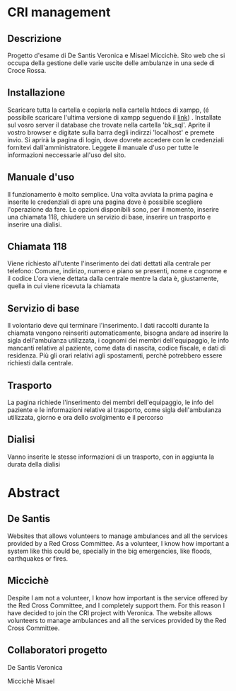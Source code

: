 # CRI management
  ## Descrizione
Progetto d'esame di De Santis Veronica e Misael Miccichè. Sito web che si occupa della gestione delle varie uscite delle ambulanze in una sede di Croce Rossa.
    
  ## Installazione
Scaricare tutta la cartella e copiarla nella cartella htdocs di xampp, (é possibile scaricare l'ultima versione di xampp seguendo il [link](https://www.apachefriends.org/it/download.html)) . Installate sul vosro server il database che trovate nella cartella 'bk_sql'. Aprite il vostro browser e digitate sulla barra degli indirzzi 'localhost' e premete invio. Si aprirà la pagina di login, dove dovrete accedere con le credenziali fornitevi dall'amministratore. Leggete il manuale d'uso per tutte le informazioni neccessarie all'uso del sito.

  ## Manuale d'uso
Il funzionamento è molto semplice. Una volta avviata la prima pagina e inserite le credenziali di apre una pagina dove è possibile scegliere l'operazione da fare. Le opzioni disponibili sono, per il momento, inserire una chiamata 118, chiudere un servizio di base, inserire un trasporto e inserire una dialisi.
  
  ## Chiamata 118
Viene richiesto all'utente l'inserimento dei dati dettati alla centrale per telefono:
    Comune, indirizo, numero e piano se presenti, nome e cognome e il codice
    L'ora viene dettata dalla centrale mentre la data è, giustamente, quella in cui viene ricevuta la chiamata
    
    
 ## Servizio di base
Il volontario deve qui terminare l'inserimento. I dati raccolti durante la chiamata vengono reinseriti automaticamente, bisogna andare ad inserire la sigla dell'ambulanza utilizzata, i cognomi dei membri dell'equipaggio, le info mancanti relative al paziente, come data di nascita, codice fiscale, e dati di residenza. Più gli orari relativi agli spostamenti, perchè potrebbero essere richiesti dalla centrale.
    
    
## Trasporto
La pagina richiede l'inserimento dei membri dell'equipaggio, le info del paziente e le informazioni relative al trasporto, come sigla dell'ambulanza utilizzata, giorno e ora dello svolgimento e il percorso

## Dialisi
Vanno inserite le stesse informazioni di un trasporto, con in aggiunta la durata della dialisi
    
# Abstract

## De Santis

Websites that allows volunteers to manage ambulances and all the services provided by a Red Cross Committee. As a volunteer, I know how important a system like this could be, specially in the big emergencies, like floods, earthquakes or fires.

## Miccichè

Despite I am not a volunteer, I know how important is the service offered by the Red Cross Committee, and I completely support them. For this reason I have decided to join the CRI project with Veronica. The website allows volunteers to manage ambulances and all the services provided by the Red Cross Committee.


  ## Collaboratori progetto
De Santis Veronica

Miccichè Misael
